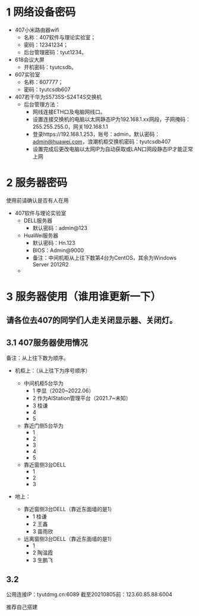 # 1 网络设备密码
* 407小米路由器wifi
  * 名称：407软件与理论实验室；
  * 密码：12341234；
  * 后台管理密码：tyut1234。
* 618会议大屏
  * 开机密码：tyutcsdb。
* 607实验室
  * 名称：607777；
  * 密码：tyutcsdb607
* 407若干华为S5735S-S24T4S交换机
  * 后台管理方法：
    * 网线连接ETH口及电脑网线口。
    * 设置连接交换机的电脑以太网静态IP为192.168.1.xx网段，子网掩码：255.255.255.0，网关192.168.1.1
    * 登录https://192.168.1.253，账号：admin，默认密码：admin@huawei.com，浪潮机柜交换机密码：tyutcsdb407
    * 设置完成后更改电脑以太网IP为自动获取或LAN口网段静态IP才能正常上网
# 2 服务器密码
使用前请确认是否有人在用
* 407软件与理论实验室
  * DELL服务器
    * 默认密码：admin@123
  * HuaWei服务器
    * 默认密码：Hn.123
    * BIOS：Admin@9000
    * 备注：中间机柜从上往下数第4台为CentOS，其余为Windows Server 2012R2
  * 
# 3 服务器使用（谁用谁更新一下）
## 请各位去407的同学们人走关闭显示器、关闭灯。
## 3.1 407服务器使用情况
备注：从上往下数为顺序。
* 机柜上：（从上往下为序号顺序）
  * 中间机柜5台华为
    * 1 李显（2020~2022.06）
    * 2 作为AIStation管理平台（2021.7~未知）
    * 3 桂谦
    * 4
    * 5
  * 靠近门侧5台华为
    * 1
    * 2
    * 3
    * 4
    * 5
  * 靠近窗侧3台DELL
    * 1
    * 2
    * 3

* 地上：
  * 靠近窗侧3台DELL（靠近东面墙的是1）
    * 1 桂谦
    * 2 王鑫
    * 3 苗雨欣
  * 远离窗侧3台DELL（靠近东面墙的是1）
    * 1
    * 2 陶温霞
    * 3 生鹏飞
## 3.2 
公用连接IP：tyutdmg.cn:6089
截至20210805前：123.60.85.88:6004

推荐自己搭建
